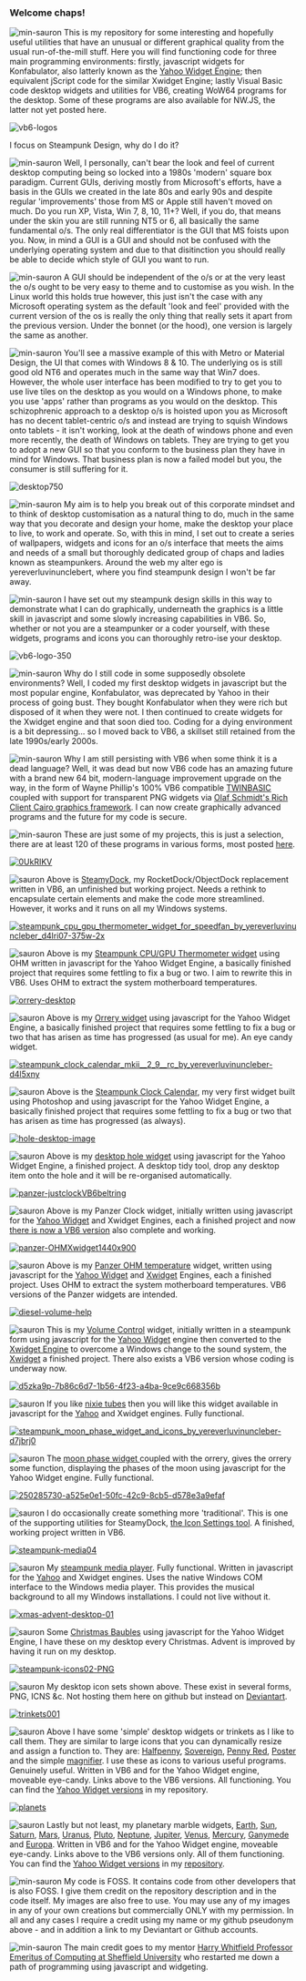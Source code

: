 ### Welcome chaps!

![min-sauron](https://github.com/yereverluvinunclebert/yereverluvinunclebert/assets/2788342/f586d05b-6444-4edc-b56c-a7636331a64b) This is my repository for some interesting and hopefully useful utilities that have an unusual or different graphical quality from the usual run-of-the-mill stuff. Here you will find functioning code for three main programming environments: firstly, javascript widgets for Konfabulator, also latterly known as the [Yahoo Widget Engine](https://g6auc.me.uk/ywidgets_sdk_setup.exe); then equivalent jScript code for the similar Xwidget Engine; lastly Visual Basic code desktop widgets and utilities for VB6, creating WoW64 programs for the desktop. Some of these programs are also available for NW.JS, the latter not yet posted here.

![vb6-logos](https://github.com/yereverluvinunclebert/yereverluvinunclebert/assets/2788342/5670f82c-d645-4089-a190-307cd16290ba)

I focus on Steampunk Design, why do I do it?

![min-sauron](https://github.com/yereverluvinunclebert/yereverluvinunclebert/assets/2788342/f586d05b-6444-4edc-b56c-a7636331a64b)  Well, I personally, can't bear the look and feel of current desktop computing being so locked into a 1980s 'modern' square box paradigm. Current GUIs, deriving mostly from Microsoft's efforts, have a basis in the GUIs we created in the late 80s and early 90s and despite regular 'improvements' those from MS or Apple still haven't moved on much. Do you run XP, Vista, Win 7, 8, 10, 11+? Well, if you do, that means under the skin you are still running NT5 or 6, all basically the same fundamental o/s. The only real differentiator is the GUI that MS foists upon you. Now, in mind a GUI is a GUI and should not be confused with the underlying operating system and due to that disitinction you should really be able to decide which style of GUI you want to run.

![min-sauron](https://github.com/yereverluvinunclebert/yereverluvinunclebert/assets/2788342/f586d05b-6444-4edc-b56c-a7636331a64b)  A GUI should be independent of the o/s or at the very least the o/s ought to be very easy to theme and to customise as you wish. In the Linux world this holds true however, this just isn't the case with any Microsoft operating system as the default 'look and feel' provided with the current version of the os is really the only thing that really sets it apart from the previous version. Under the bonnet (or the hood), one version is largely the same as another.

![min-sauron](https://github.com/yereverluvinunclebert/yereverluvinunclebert/assets/2788342/f586d05b-6444-4edc-b56c-a7636331a64b)  You'll see a massive example of this with Metro or Material Design, the UI that comes with Windows 8 & 10. The underlying os is still good old NT6 and operates much in the same way that Win7 does. However, the whole user interface has been modified to try to get you to use live tiles on the desktop as you would on a Windows phone, to make you use 'apps' rather than programs as you would on the desktop. This schizophrenic approach to a desktop o/s is hoisted upon you as Microsoft has no decent tablet-centric o/s and instead are trying to squish Windows onto tablets - it isn't working, look at the death of windows phone and even more recently, the death of Windows on tablets. They are trying to get you to adopt a new GUI so that you conform to the business plan they have in mind for Windows. That business plan is now a failed model but you, the consumer is still suffering for it.

![desktop750](https://github.com/yereverluvinunclebert/yereverluvinunclebert/assets/2788342/4513d3f8-5283-4ed9-b76c-ee5f6abe9b29)

![min-sauron](https://github.com/yereverluvinunclebert/yereverluvinunclebert/assets/2788342/f586d05b-6444-4edc-b56c-a7636331a64b)  My aim is to help you break out of this corporate mindset and to think of desktop customisation as a natural thing to do, much in the same way that you decorate and design your home, make the desktop your place to live, to work and operate. So, with this in mind, I set out to create a series of wallpapers, widgets and icons for an o/s interface that meets the aims and needs of a small but thoroughly dedicated group of chaps and ladies known as steampunkers. Around the web my alter ego is yereverluvinunclebert, where you find steampunk design I won't be far away.

![min-sauron](https://github.com/yereverluvinunclebert/yereverluvinunclebert/assets/2788342/f586d05b-6444-4edc-b56c-a7636331a64b)  I have set out my steampunk design skills in this way to demonstrate what I can do graphically, underneath the graphics is a little skill in javascript and some slowly increasing capabilities in VB6. So, whether or not you are a steampunker or a coder yourself, with these widgets, programs and icons you can thoroughly retro-ise your desktop. 

![vb6-logo-350](https://github.com/yereverluvinunclebert/yereverluvinunclebert/assets/2788342/84a12939-eec1-4605-bec6-742f26ec5958)

![min-sauron](https://github.com/yereverluvinunclebert/yereverluvinunclebert/assets/2788342/f586d05b-6444-4edc-b56c-a7636331a64b)  Why do I still code in some supposedly obsolete environments? Well, I coded my first desktop widgets in javascript but the most popular engine, Konfabulator, was deprecated by Yahoo in their process of going bust. They bought Konfabulator when they were rich but disposed of it when they were not. I then continued to create widgets for the Xwidget engine and that soon died too. Coding for a dying environment is a bit depressing... so I moved back to VB6, a skillset still retained from the late 1990s/early 2000s. 

![min-sauron](https://github.com/yereverluvinunclebert/yereverluvinunclebert/assets/2788342/f586d05b-6444-4edc-b56c-a7636331a64b)  Why I am still persisting with VB6 when some think it is a dead language?  Well, it was dead but now VB6 code has an amazing future with a brand new 64 bit, modern-language improvement upgrade on the way, in the form of Wayne Phillip's 100% VB6 compatible [TWINBASIC](https://twinbasic.com/) coupled with support for transparent PNG widgets via [Olaf Schmidt's Rich Client Cairo graphics framework](https://www.vbrichclient.com/#/en/About/). I can now create graphically advanced programs and the future for my code is secure.

![min-sauron](https://github.com/yereverluvinunclebert/yereverluvinunclebert/assets/2788342/f586d05b-6444-4edc-b56c-a7636331a64b)  These are just some of my projects, this is just a selection, there are at least 120 of these programs in various forms, most posted [here](https://github.com/yereverluvinunclebert?tab=repositories). 

[![0UkRIKV](https://github.com/yereverluvinunclebert/yereverluvinunclebert/assets/2788342/6a06d2f9-3cc7-472c-a6af-12112d202890)](https://github.com/yereverluvinunclebert/SteamyDock)

![sauron](https://github.com/yereverluvinunclebert/yereverluvinunclebert/assets/2788342/9cdf9592-007c-4066-a916-983e66fbafe7) Above is [SteamyDock](https://github.com/yereverluvinunclebert/SteamyDock), my RocketDock/ObjectDock replacement written in VB6, an unfinished but working project. Needs a rethink to encapsulate certain elements and make the code more streamlined. However, it works and it runs on all my Windows systems.


[![steampunk_cpu_gpu_thermometer_widget_for_speedfan_by_yereverluvinuncleber_d4lri07-375w-2x](https://github.com/yereverluvinunclebert/yereverluvinunclebert/assets/2788342/3dd3f291-258b-4872-bf6e-eb23b8272513)](https://github.com/yereverluvinunclebert/Steampunk-CPU_GPU-Speedfan-Thermometer)

![sauron](https://github.com/yereverluvinunclebert/yereverluvinunclebert/assets/2788342/9cdf9592-007c-4066-a916-983e66fbafe7) Above is my [Steampunk CPU/GPU Thermometer widget](https://github.com/yereverluvinunclebert/Steampunk-CPU_GPU-Speedfan-Thermometer) using OHM written in javascript for the Yahoo Widget Engine, a basically finished  project that requires some fettling to fix a bug or two. I aim to rewrite this in VB6.  Uses OHM to extract the system motherboard temperatures.


[![orrery-desktop](https://github.com/yereverluvinunclebert/yereverluvinunclebert/assets/2788342/094b58ce-f3d7-4df8-9557-8c648940675e)](https://github.com/yereverluvinunclebert/Steampunk-Calendar-Orrery-Yahoo-Widget)

![sauron](https://github.com/yereverluvinunclebert/yereverluvinunclebert/assets/2788342/9cdf9592-007c-4066-a916-983e66fbafe7) Above is my [Orrery widget](https://github.com/yereverluvinunclebert/Steampunk-Calendar-Orrery-Yahoo-Widget) using javascript for the Yahoo Widget Engine, a basically finished project that requires some fettling to fix a bug or two that has arisen as time has progressed (as usual for me). An eye candy widget.


[![steampunk_clock_calendar_mkii__2_9__rc_by_yereverluvinuncleber-d4l5xny](https://github.com/yereverluvinunclebert/yereverluvinunclebert/assets/2788342/e91568e6-4a11-4fa0-8eaf-7b2e227c98d6)](https://github.com/yereverluvinunclebert/Steampunk-clock-calendar-version-2.9)

![sauron](https://github.com/yereverluvinunclebert/yereverluvinunclebert/assets/2788342/9cdf9592-007c-4066-a916-983e66fbafe7) Above is the [Steampunk Clock Calendar](https://github.com/yereverluvinunclebert/Steampunk-clock-calendar-version-2.9), my very first widget built using Photoshop and using javascript for the Yahoo Widget Engine, a basically finished project that requires some fettling to fix a bug or two that has arisen as time has progressed (as always).


[![hole-desktop-image](https://github.com/yereverluvinunclebert/yereverluvinunclebert/assets/2788342/5bb855eb-cbf3-4460-b30f-c8553a056742)](https://github.com/yereverluvinunclebert/Desktop-Hole)

![sauron](https://github.com/yereverluvinunclebert/yereverluvinunclebert/assets/2788342/9cdf9592-007c-4066-a916-983e66fbafe7) Above is my [desktop hole widget](https://github.com/yereverluvinunclebert/Desktop-Hole) using javascript for the Yahoo Widget Engine, a finished project. A desktop tidy tool, drop any desktop item onto the hole and it will be re-organised automatically.


[![panzer-justclockVB6beltring](https://github.com/yereverluvinunclebert/yereverluvinunclebert/assets/2788342/50ce333a-b28c-4313-bf02-e4de2c0cb265)](https://github.com/yereverluvinunclebert/Panzer-JustClock-VB6)

![sauron](https://github.com/yereverluvinunclebert/yereverluvinunclebert/assets/2788342/9cdf9592-007c-4066-a916-983e66fbafe7) Above is my Panzer Clock widget, initially written using javascript for the [Yahoo Widget](https://github.com/yereverluvinunclebert/Panzer-Just-Clock.widget) and Xwidget Engines, each a finished project and now [there is now a VB6 version](https://github.com/yereverluvinunclebert/Panzer-JustClock-VB6) also complete and working.


[![panzer-OHMXwidget1440x900](https://github.com/yereverluvinunclebert/yereverluvinunclebert/assets/2788342/74f2083d-c41f-4f94-8639-fc2a0cf6888f)](https://github.com/yereverluvinunclebert/Panzer-OHM-gauge-Ywidget)

![sauron](https://github.com/yereverluvinunclebert/yereverluvinunclebert/assets/2788342/9cdf9592-007c-4066-a916-983e66fbafe7) Above is my [Panzer OHM temperature](https://github.com/yereverluvinunclebert/Panzer-OHM-gauge-Ywidget) widget, written using javascript for the [Yahoo Widget](https://github.com/yereverluvinunclebert/Panzer-OHM-gauge-Ywidget) and [Xwidget](https://github.com/yereverluvinunclebert/Panzer-Tank-Temperature-Gauge-OHM-XWidget) Engines, each a finished project. Uses OHM to extract the system motherboard temperatures. VB6 versions of the Panzer widgets are intended.



[![diesel-volume-help](https://github.com/yereverluvinunclebert/yereverluvinunclebert/assets/2788342/2dc75108-6c99-4f00-a49f-c7ecc1094922)](https://github.com/yereverluvinunclebert/Dieselpunk-Volume-Xwidget)

![sauron](https://github.com/yereverluvinunclebert/yereverluvinunclebert/assets/2788342/9cdf9592-007c-4066-a916-983e66fbafe7) This is my [Volume Control](https://github.com/yereverluvinunclebert/Dieselpunk-Volume-Xwidget) widget, initially written in a steampunk form using javascript for the [Yahoo Widget](https://github.com/yereverluvinunclebert/steampunk-volume-XP) engine then converted to the [Xwidget Engine](https://github.com/yereverluvinunclebert/Dieselpunk-Volume-Xwidget) to overcome a Windows change to the sound system, the [Xwidget](https://github.com/yereverluvinunclebert/Dieselpunk-Volume-Xwidget) a finished project. There also exists a VB6 version whose coding is underway now.


[![d5zka9p-7b86c6d7-1b56-4f23-a4ba-9ce9c668356b](https://github.com/yereverluvinunclebert/yereverluvinunclebert/assets/2788342/629527b8-f144-4d41-9d99-e27d8bbdce42)](https://github.com/yereverluvinunclebert/Cyberpunk-Nixie-Tube-Clock)

![sauron](https://github.com/yereverluvinunclebert/yereverluvinunclebert/assets/2788342/9cdf9592-007c-4066-a916-983e66fbafe7) If you like [nixie tubes](https://github.com/yereverluvinunclebert/Cyberpunk-Nixie-Tube-Clock) then you will like this widget available in javascript for the [Yahoo](https://github.com/yereverluvinunclebert/Cyberpunk-Nixie-Tube-Clock) and Xwidget engines. Fully functional.

[![steampunk_moon_phase_widget_and_icons_by_yereverluvinuncleber-d7jbrj0](https://github.com/yereverluvinunclebert/yereverluvinunclebert/assets/2788342/2b180d45-f87c-4e5a-8edd-b4f948a2c0c7)](https://github.com/yereverluvinunclebert/Steampunk-Moon_Phase_III)

![sauron](https://github.com/yereverluvinunclebert/yereverluvinunclebert/assets/2788342/9cdf9592-007c-4066-a916-983e66fbafe7) The [moon phase widget ](https://github.com/yereverluvinunclebert/Steampunk-Moon_Phase_III)coupled with the orrery, gives the orrery some function, displaying the phases of the moon using javascript for the Yahoo Widget engine. Fully functional.


[![250285730-a525e0e1-50fc-42c9-8cb5-d578e3a9efaf](https://github.com/yereverluvinunclebert/yereverluvinunclebert/assets/2788342/78eef7ba-78f3-4b29-93f0-f05b462b0e70)](https://github.com/yereverluvinunclebert/Icon-Settings-for-Steamydock)

![sauron](https://github.com/yereverluvinunclebert/yereverluvinunclebert/assets/2788342/9cdf9592-007c-4066-a916-983e66fbafe7) I do occasionally create something more 'traditional'. This is one of the supporting utilities for SteamyDock, [the Icon Settings tool](https://github.com/yereverluvinunclebert/Icon-Settings-for-Steamydock). A finished, working project written in VB6.


[![steampunk-media04](https://github.com/yereverluvinunclebert/yereverluvinunclebert/assets/2788342/1913b715-8ddc-4413-a3f3-07a0549c56c9)](https://github.com/yereverluvinunclebert/Steampunk-MediaPlayer-Ywidget)

![sauron](https://github.com/yereverluvinunclebert/yereverluvinunclebert/assets/2788342/9cdf9592-007c-4066-a916-983e66fbafe7) My [steampunk media player](https://github.com/yereverluvinunclebert/Steampunk-MediaPlayer-Ywidget). Fully functional. Written in javascript for the [Yahoo](https://github.com/yereverluvinunclebert/Steampunk-MediaPlayer-Ywidget) and Xwidget engines. Uses the native Windows COM interface to the Windows media player. This provides the musical background to all my Windows installations. I could not live without it.


[![xmas-advent-desktop-01](https://github.com/yereverluvinunclebert/yereverluvinunclebert/assets/2788342/ef1c3f6f-df06-4646-b653-0e8177f71252)](https://github.com/yereverluvinunclebert/christmas-baubles)

![sauron](https://github.com/yereverluvinunclebert/yereverluvinunclebert/assets/2788342/9cdf9592-007c-4066-a916-983e66fbafe7) Some [Christmas Baubles](https://github.com/yereverluvinunclebert/christmas-baubles) using javascript for the Yahoo Widget Engine, I have these on my desktop every Christmas. Advent is improved by having it run on my desktop.


[![steampunk-icons02-PNG](https://github.com/yereverluvinunclebert/yereverluvinunclebert/assets/2788342/8af073d4-0d3c-4776-b42b-8af87e750c41)](https://www.deviantart.com/yereverluvinuncleber/gallery/59981272/orbs-and-icons)

![sauron](https://github.com/yereverluvinunclebert/yereverluvinunclebert/assets/2788342/9cdf9592-007c-4066-a916-983e66fbafe7) My desktop icon sets shown above. These exist in several forms, PNG, ICNS &c. Not hosting them here on github but instead on [Deviantart](https://www.deviantart.com/yereverluvinuncleber/gallery/59981272/orbs-and-icons).


[![trinkets001](https://github.com/yereverluvinunclebert/yereverluvinunclebert/assets/2788342/ff236a13-350b-4c46-9e01-a97ea20f2660)](https://github.com/yereverluvinunclebert/Penny-Red-VB6-Widget)

![sauron](https://github.com/yereverluvinunclebert/yereverluvinunclebert/assets/2788342/9cdf9592-007c-4066-a916-983e66fbafe7) Above I have some 'simple' desktop widgets or trinkets as I like to call them. They are similar to large icons that you can dynamically resize and assign a function to. They are: [Halfpenny](https://github.com/yereverluvinunclebert/Halfpenny-VB6-Widget), [Sovereign](https://github.com/yereverluvinunclebert/Sovereign-VB6-Widget), [Penny Red](https://github.com/yereverluvinunclebert/Penny-Red-VB6-Widget), [Poster](https://github.com/yereverluvinunclebert/Poster-VB6-Widget) and the simple [magnifier](https://github.com/yereverluvinunclebert/Magnifier-VB6-Widget). I use these as icons to various useful programs. Genuinely useful. Written in VB6 and for the Yahoo Widget engine, moveable eye-candy. Links above to the VB6 versions. All functioning. You can find the [Yahoo Widget versions](https://github.com/yereverluvinunclebert?tab=repositories&q=yahoo&type=&language=javascript&sort=) in my repository.


[![planets](https://github.com/yereverluvinunclebert/yereverluvinunclebert/assets/2788342/be23920a-957d-43d0-a3ef-3f8c73c22559)
](https://github.com/yereverluvinunclebert/Sun-VB6-Widget)

![sauron](https://github.com/yereverluvinunclebert/yereverluvinunclebert/assets/2788342/9cdf9592-007c-4066-a916-983e66fbafe7) Lastly but not least, my planetary marble widgets, [Earth](https://github.com/yereverluvinunclebert/Earth-VB6-Widget), [Sun](https://github.com/yereverluvinunclebert/Sun-VB6-Widget), [Saturn](https://github.com/yereverluvinunclebert/Saturn-VB6-Widget), [Mars](https://github.com/yereverluvinunclebert/Mars-VB6-Widget), [Uranus](https://github.com/yereverluvinunclebert/Uranus-VB6-Widget), [Pluto](https://github.com/yereverluvinunclebert/Pluto-VB6-Widget), [Neptune](https://github.com/yereverluvinunclebert/Neptune-VB6-Widget), [Jupiter](https://github.com/yereverluvinunclebert/Jupiter-VB6-Widget), [Venus](https://github.com/yereverluvinunclebert/Venus-VB6-Widget), [Mercury](https://github.com/yereverluvinunclebert/Mercury-VB6-Widget), [Ganymede](https://github.com/yereverluvinunclebert/Ganymede-VB6-Widget) and [Europa](https://github.com/yereverluvinunclebert/Europa-VB6-Widget). Written in VB6 and for the Yahoo Widget engine, moveable eye-candy. Links above to the VB6 versions only. All of them functioning. You can find the [Yahoo Widget versions](https://github.com/yereverluvinunclebert?tab=repositories&q=yahoo+marble&type=&language=javascript&sort=) in my [repository](https://github.com/yereverluvinunclebert?tab=repositories).


![min-sauron](https://github.com/yereverluvinunclebert/yereverluvinunclebert/assets/2788342/f586d05b-6444-4edc-b56c-a7636331a64b) My code is FOSS. It contains code from other developers that is also FOSS. I give them credit on the repository description and in the code itself. My images are also free to use. You may use any of my images in any of your own creations but commercially ONLY with my permission. In all and any cases I require a credit using my name or my github pseudonym above - and in addition a link to my Deviantart or Github accounts.

![min-sauron](https://github.com/yereverluvinunclebert/yereverluvinunclebert/assets/2788342/f586d05b-6444-4edc-b56c-a7636331a64b) The main credit goes to my mentor [Harry Whitfield Professor Emeritus of Computing at Sheffield University](https://g6auc.me.uk/) who restarted me down a path of programming using javascript and widgeting.


